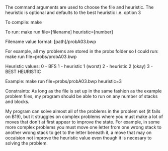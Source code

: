 The command arguments are used to choose the file and heuristic. The heuristic is optional and defaults to the best heuristic i.e. option 3

To compile: make

To run: make run file=[filename] heuristic=[number]

Filename value format: [path]/probA03.bwp

For example, all my problems are stored in the probs folder so I could run:
make run file=probs/probA03.bwp


Heuristic values:
0 - BFS
1 - heuristic 1 (worst)
2 - heuristic 2 (okay)
3 - BEST HEURISTIC

Example:
make run file=probs/probA03.bwp heuristic=3

Constraints:
As long as the file is set up in the same fashion as the example problem files, my program should be able to run on any number of stacks and blocks.

My program can solve almost all of the problems in the problem set (it fails on B19), but it struggles on complex problems where you must make a lot of moves that don't at first appear to improve the state. For example, in some more complex problems you must move one letter from one wrong stack to another wrong stack to get to the letter beneath it, a move that may on occaision not improve the heuristic value even though it is necesary to solving the problem.